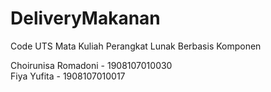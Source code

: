 # DeliveryMakanan
 Code UTS Mata Kuliah Perangkat Lunak Berbasis Komponen <br> 
 
 Choirunisa Romadoni - 1908107010030 <br> 
 Fiya Yufita - 1908107010017
